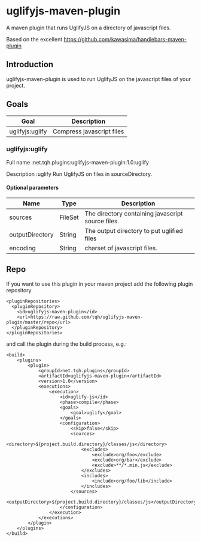 uglifyjs-maven-plugin
=====================

A maven plugin that runs UglifyJS on a directory of javascript files.

Based on the excellent https://github.com/kawasima/handlebars-maven-plugin

Introduction
------------

uglifyjs-maven-plugin is used to run UglifyJS on the javascript files of your project.

Goals
-----

Goal                 |Description
---------------------|-------------------------------
uglifyjs:uglify      |Compress javascript files

### uglifyjs:uglify

Full name
:net.tqh.plugins:uglifyjs-maven-plugin:1.0:uglify

Description
:uglify Run UglifyJS on files in sourceDirectory.

#### Optional parameters

Name             |Type    |Description
-----------------|--------|--------------------------------------
sources          |FileSet |The directory containing javascript source files.
outputDirectory  |String  |The output directory to put uglified files
encoding         |String  |charset of javascript files.

Repo
----

If you want to use this plugin in your maven project add the following plugin repository

    <pluginRepositories>
      <pluginRepository>
        <id>uglifyjs-maven-plugin</id>
        <url>https://raw.github.com/tqh/uglifyjs-maven-plugin/master/repo</url>
      </pluginRepository>
    </pluginRepositories>

and call the plugin during the build process, e.g.:

    <build>
        <plugins>
            <plugin>
                <groupId>net.tqh.plugins</groupId>
                <artifactId>uglifyjs-maven-plugin</artifactId>
                <version>1.0</version>
                <executions>
                    <execution>
                        <id>uglify-js</id>
                        <phase>compile</phase>
                        <goals>
                            <goal>uglify</goal>
                        </goals>
                        <configuration>
                            <skip>false</skip>
                            <sources>
                                <directory>${project.build.directory}/classes/js</directory>
                                <excludes>
                                    <exclude>org/foo</exclude>
                                    <exclude>org/bar</exclude>
                                    <exclude>**/*.min.js</exclude>
                                </excludes>
                                <includes>
                                    <include>org/foo/lib</include>
                                </includes>
                            </sources>
                            <outputDirectory>${project.build.directory}/classes/js</outputDirectory>
                        </configuration>
                    </execution>
                </executions>
            </plugin>
        </plugins>
    </build>
